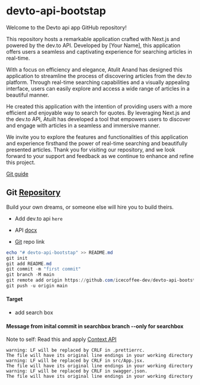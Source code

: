 # devto-api-bootstap

Welcome to the Devto api app GitHub repository!

This repository hosts a remarkable application crafted with Next.js and powered by the dev.to API. Developed by [Your Name], this application offers users a seamless and captivating experience for searching articles in real-time.

With a focus on efficiency and elegance, Atulit Anand has designed this application to streamline the process of discovering articles from the dev.to platform. Through real-time searching capabilities and a visually appealing interface, users can easily explore and access a wide range of articles in a beautiful manner.

He created this application with the intention of providing users with a more efficient and enjoyable way to search for quotes. By leveraging Next.js and the dev.to API, Atuilt has developed a tool that empowers users to discover and engage with articles in a seamless and immersive manner.

We invite you to explore the features and functionalities of this application and experience firsthand the power of real-time searching and beautifully presented articles. Thank you for visiting our repository, and we look forward to your support and feedback as we continue to enhance and refine this project.

[Git guide](https://github.com/git-guides/git-push)

## Git [Repository](https://github.com/icecoffee-dev/devto-api-bootstap/tree/main)

Build your own dreams, or someone else will hire you to build theirs.

- Add dev.to api `here`

- API [docx](https://docs.forem.com/api/)
- [Git](https://github.com/icecoffee-dev/devto-api-bootstap.git) repo link

```powershell
echo "# devto-api-bootstap" >> README.md
git init
git add README.md
git commit -m "first commit"
git branch -M main
git remote add origin https://github.com/icecoffee-dev/devto-api-bootstap.git
git push -u origin main
```

#### Target

- add search box

#### Message from inital commit in searchbox branch --only for searchbox

Note to self: Read this and apply [Context API](https://medium.com/@danfyfe/using-react-context-with-functional-components-153cbd9ba214)

```code
warning: LF will be replaced by CRLF in .prettierrc.
The file will have its original line endings in your working directory
warning: LF will be replaced by CRLF in src/App.jsx.
The file will have its original line endings in your working directory
warning: LF will be replaced by CRLF in swagger.json.
The file will have its original line endings in your working directory
```
